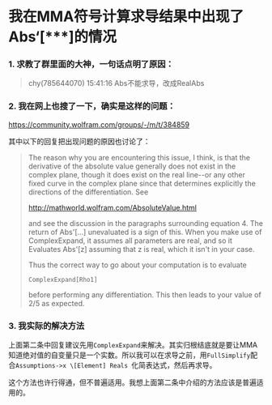 # 我在MMA符号计算求导结果中出现了Abs‘[***]的情况

### 1. 求教了群里面的大神，一句话点明了原因：

> chy(785644070) 15:41:16
> Abs不能求导，改成RealAbs

### 2. 我在网上也搜了一下，确实是这样的问题：

https://community.wolfram.com/groups/-/m/t/384859

其中以下的回复把出现问题的原因也讨论了：

> The reason why you are encountering this issue, I think, is that the derivative of the absolute value generally does not exist in the complex plane, though it does exist on the real line--or any other fixed curve in the complex plane since that determines explicitly the directions of the differentiation. See
>
> http://mathworld.wolfram.com/AbsoluteValue.html
>
> and see the discussion in the paragraphs surrounding equation 4. The return of Abs'[...] unevaluated is a sign of this. When you make use of ComplexExpand, it assumes all parameters are real, and so it Evaluates Abs'[z] assuming that z is real, which it isn't in your case.
>
> Thus the correct way to go about your computation is to evaluate
>
> ```mma
> ComplexExpand[Rho1]
> ```
>
> before performing any differentiation. This then leads to your value of 2/5 as expected.

### 3. 我实际的解决方法

上面第二条中回复建议先用`ComplexExpand`来解决。其实归根结底就是要让MMA知道绝对值的自变量只是一个实数。所以我可以在求导之前，用`FullSimplify`配合`Assumptions->x \[Element] Reals `化简表达式，然后再求导。

这个方法也许行得通，但不普遍适用。我想上面第二条中介绍的方法应该是普遍适用的。
